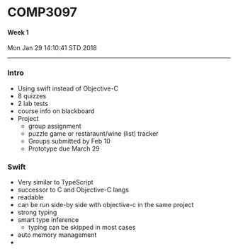 # COMP3097
#### Week 1
Mon Jan 29 14:10:41 STD 2018

___

### Intro
- Using swift instead of Objective-C
- 8 quizzes
- 2 lab tests
- course info on blackboard
- Project
  - group assignment
  - puzzle game or restaraunt/wine (list) tracker
  - Groups submitted by Feb 10
  - Prototype due March 29
  
### Swift
- Very similar to TypeScript
- successor to C and Objective-C langs
- readable
- can be run side-by side with objective-c in the same project
- strong typing
- smart type inference 
  - typing can be skipped in most cases
- auto memory management
- 
